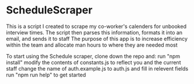 # ScheduleScraper

This is a script I created to scrape my co-worker's calenders for unbooked interview times.
The script then parses this information, formats it into an email, and sends it to staff
The purpose of this app is to increase efficiency within the team and allocate man hours to where they are needed most 

To start using the Schedule scraper, clone down the repo and:
run "npm install"
modify the contents of constants.js to reflect you and the current staff
change the name of auth.example.js to auth.js and fill in relevent fields
run "npm run help" to get started
